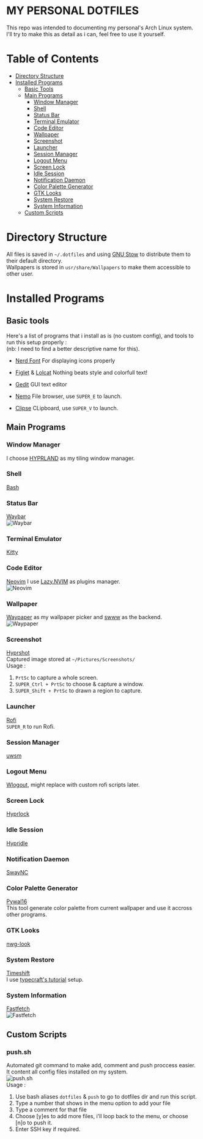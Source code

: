 # MY PERSONAL DOTFILES

This repo was intended to documenting my personal's Arch Linux system.
I'll try to make this as detail as i can, feel free to use it yourself.

# Table of Contents
- [Directory Structure](#directory-structure)
- [Installed Programs](#installed-programs)
    - [Basic Tools](#basic-tools)
    - [Main Programs](#main-programs)
        - [Window Manager](#window-manager)
        - [Shell](#shell)
        - [Status Bar](#status-bar)
        - [Terminal Emulator](#terminal-emulator)
        - [Code Editor](#code-editor)
        - [Wallpaper](#wallpaper)
        - [Screenshot](#screenshot)
        - [Launcher](#launcher)
        - [Session Manager](#session-manager)
        - [Logout Menu](#logout-menu)
        - [Screen Lock](#sreen-lock)
        - [Idle Session](#iddle-session)
        - [Notification Daemon](#notification-daemon)
        - [Color Palette Generator](#color-palette-generator)
        - [GTK Looks](#gtk-looks)
        - [System Restore](#system-restore)
        - [System Information](#system-information)
    - [Custom Scripts](#custom-scripts)


# Directory Structure

All files is saved in `~/.dotfiles` and using [GNU Stow](https://www.gnu.org/software/stow/) to distribute them to their default directory.  
Wallpapers is stored in `usr/share/Wallpapers` to make them accessible to other user.

# Installed Programs
## Basic tools

Here's a list of programs that i install as is (no custom config), and tools to run this setup properly :  
(nb: I need to find a better descriptive name for this).

- [Nerd Font](https://www.nerdfonts.com/)
For displaying icons properly

- [Figlet](http://www.figlet.org/) & [Lolcat](https://github.com/busyloop/lolcat)
Nothing beats style and colorfull text!

- [Gedit](https://gedit-text-editor.org/)
GUI text editor

- [Nemo](https://github.com/linuxmint/nemo)
File browser, use `SUPER_E` to launch.

- [Clipse](https://github.com/savedra1/clipse)
CLipboard, use `SUPER_V` to launch.

## Main Programs

### Window Manager
I choose [HYPRLAND](hypr.land) as my tiling window manager.

### Shell
[Bash](https://www.gnu.org/software/bash/)

### Status Bar
[Waybar](https://github.com/Alexays/Waybar)  
![Waybar](preview/waybar.png)

### Terminal Emulator
[Kitty](https://github.com/kovidgoyal/kitty)

### Code Editor
[Neovim](neovim.io)
I use [Lazy.NVIM](https://lazy.folke.io) as plugins manager.  
![Neovim](preview/neovim.png)

### Wallpaper
[Waypaper](https://github.com/anufrievroman/waypaper) as my wallpaper picker and [swww](https://github.com/LGFae/swww) as the backend.  
![Waypaper](preview/waypaper.png)

### Screenshot
[Hyprshot](https://github.com/Gustash/Hyprshot)  
Captured image stored at `~/Pictures/Screenshots/`  
Usage :
1. `PrtSc` to capture a whole screen.
2. `SUPER_Ctrl + PrtSc` to choose & capture a window.
3. `SUPER_Shift + PrtSc` to drawn a region to capture.

### Launcher
[Rofi](https://github.com/davatorium/rofi)  
`SUPER_R` to run Rofi.

### Session Manager
[uwsm](https://github.com/Vladimir-csp/uwsm)

### Logout Menu
[Wlogout](https://github.com/ArtsyMacaw/wlogout), might replace with custom rofi scripts later.

### Screen Lock
[Hyprlock](https://wiki.hypr.land/Hypr-Ecosystem/hyprlock/)

### Idle Session
[Hypridle](https://wiki.hypr.land/Hypr-Ecosystem/hypridle/)

### Notification Daemon
[SwayNC](https://github.com/ErikReider/SwayNotificationCenter)

### Color Palette Generator
[Pywal16](https://github.com/eylles/pywal16)  
This tool generate color palette from current wallpaper and use it accross other programs.

### GTK Looks
[nwg-look](https://github.com/nwg-piotr/nwg-look)

### System Restore
[Timeshift](https://github.com/linuxmint/timeshift)  
I use [typecraft's tutorial](https://youtu.be/V1wxgWU0j0E?si=VDn8snMtPCyONjyH) setup.

### System Information
[Fastfetch](https://github.com/fastfetch-cli/fastfetch)  
![Fastfetch](preview/fastfetch.png)

## Custom Scripts

### push.sh
Automated git command to make add, comment and push proccess easier. It content all config files installed on my system.  
![push.sh](preview/push.sh.png)  
Usage :  
1. Use bash aliases `dotfiles` & `push` to go to dotfiles dir and run this script.
2. Type a number that shows in the menu option to add your file
3. Type a comment for that file
4. Choose [y]es to add more files, i'll loop back to the menu, or choose [n]o to push it.
5. Enter SSH key if required.
